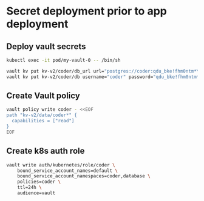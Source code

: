 # Secret deployment prior to app deployment

## Deploy vault secrets

```bash
kubectl exec -it pod/my-vault-0 -- /bin/sh
```

```bash
vault kv put kv-v2/coder/db_url url="postgres://coder:qdu_bke!fhm0ntm*YAH@postgres.database.svc.cluster.local:5432/coder?sslmode=disable"
vault kv put kv-v2/coder/db username="coder" password="qdu_bke!fhm0ntm*YAH"
```

## Create Vault policy

```bash
vault policy write coder - <<EOF
path "kv-v2/data/coder*" {
  capabilities = ["read"]
}
EOF
```

## Create k8s auth role

```bash
vault write auth/kubernetes/role/coder \
    bound_service_account_names=default \
    bound_service_account_namespaces=coder,database \
    policies=coder \
    ttl=24h \
    audience=vault
```
